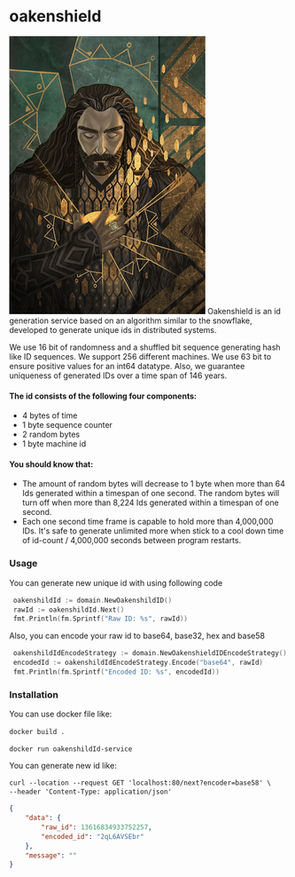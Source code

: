 # oakenshield
![](./dist/logo.jpg)
Oakenshield is an id generation service based on an algorithm similar to the snowflake, developed to generate unique ids in distributed systems.

We use 16 bit of randomness and a shuffled bit sequence generating hash like ID sequences. We support 256 different machines. We use 63 bit to ensure positive values for an int64 datatype.
Also, we guarantee uniqueness of generated IDs over a time span of 146 years.
#### The id consists of the following four components:
 * 4 bytes of time
 * 1 byte sequence counter
 * 2 random bytes
 * 1 byte machine id

#### You should know that:
* The amount of random bytes will decrease to 1 byte when more than 64 Ids generated within a timespan of one second. The random bytes will turn off when more than 8,224 Ids generated within a timespan of one second.
* Each one second time frame is capable to hold more than 4,000,000 IDs. It's safe to generate unlimited more when stick to a cool down time of id-count / 4,000,000 seconds between program restarts.

### Usage
You can generate new unique id with using following code
```go
 oakenshildId := domain.NewOakenshildID()
 rawId := oakenshildId.Next()
 fmt.Println(fm.Sprintf("Raw ID: %s", rawId))
```

Also, you can encode your raw id to base64, base32, hex and base58
```go
 oakenshildIdEncodeStrategy := domain.NewOakenshieldIDEncodeStrategy() 
 encodedId := oakenshildIdEncodeStrategy.Encode("base64", rawId)
 fmt.Println(fm.Sprintf("Encoded ID: %s", encodedId))
```

### Installation

You can use docker file like:

`docker build . `

`docker run oakenshildId-service`

You can generate new id like:
```curl
curl --location --request GET 'localhost:80/next?encoder=base58' \
--header 'Content-Type: application/json'
```

```json
{
    "data": {
        "raw_id": 13616834933752257,
        "encoded_id": "2qL6AVSEbr"
    },
    "message": ""
}
```

